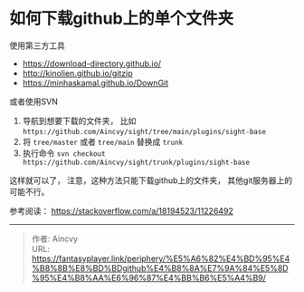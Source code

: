 # 如何下载github上的单个文件夹



使用第三方工具
- https://download-directory.github.io/
- http://kinolien.github.io/gitzip
- https://minhaskamal.github.io/DownGit


或者使用SVN

1. 导航到想要下载的文件夹， 比如 `https://github.com/Aincvy/sight/tree/main/plugins/sight-base`
2. 将 `tree/master`  或者 `tree/main` 替换成 `trunk`
3. 执行命令 `svn checkout https://github.com/Aincvy/sight/trunk/plugins/sight-base`

这样就可以了， 注意，这种方法只能下载github上的文件夹， 其他git服务器上的可能不行。   


参考阅读：  https://stackoverflow.com/a/18194523/11226492



---

> 作者: Aincvy  
> URL: https://fantasyplayer.link/periphery/%E5%A6%82%E4%BD%95%E4%B8%8B%E8%BD%BDgithub%E4%B8%8A%E7%9A%84%E5%8D%95%E4%B8%AA%E6%96%87%E4%BB%B6%E5%A4%B9/  

